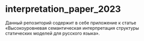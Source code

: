# interpretation_paper_2023
Данный репозиторий содержит в себе приложение к статье  «Высокоуровневая семантическая интерпретация структуры статических моделей для русского языка».
